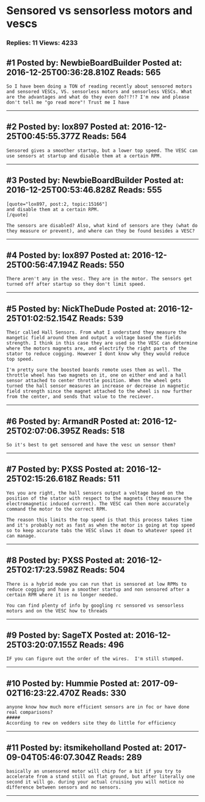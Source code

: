 # Sensored vs sensorless motors and vescs

### Replies: 11 Views: 4233

## \#1 Posted by: NewbieBoardBuilder Posted at: 2016-12-25T00:36:28.810Z Reads: 565

```
So I have been doing a TON of reading recently about sensored motors and sensored VESCs, VS. sensorless motors and sensorless VESCs. What are the advantages and what do they even do?!?!? I'm new and please don't tell me "go read more"! Trust me I have
```

---
## \#2 Posted by: lox897 Posted at: 2016-12-25T00:45:55.377Z Reads: 564

```
Sensored gives a smoother startup, but a lower top speed. The VESC can use sensors at startup and disable them at a certain RPM.
```

---
## \#3 Posted by: NewbieBoardBuilder Posted at: 2016-12-25T00:53:46.828Z Reads: 555

```
[quote="lox897, post:2, topic:15166"]
and disable them at a certain RPM.
[/quote]

The sensors are disabled? Also, what kind of sensors are they (what do they measure or prevent), and where can they be found besides a VESC?
```

---
## \#4 Posted by: lox897 Posted at: 2016-12-25T00:56:47.194Z Reads: 550

```
There aren't any in the vesc. They are in the motor. The sensors get turned off after startup so they don't limit speed.
```

---
## \#5 Posted by: NickTheDude Posted at: 2016-12-25T01:02:52.154Z Reads: 539

```
Their called Hall Sensors. From what I understand they measure the mangetic field around them and output a voltage based the fields strength. I think in this case they are used so the VESC can determine where the motors magnets are, and electrify the right parts of the stator to reduce cogging. However I dont know why they would reduce top speed.

I'm pretty sure the boosted boards remote uses them as well. The throttle wheel has two magnets on it, one on either end and a hall sensor attached to center throttle position. When the wheel gets turned the hall sensor measures an increase or decrease in magnetic field strength since the magnet attached to the wheel is now further from the center, and sends that value to the reciever.
```

---
## \#6 Posted by: ArmandR Posted at: 2016-12-25T02:07:06.395Z Reads: 518

```
So it's best to get sensored and have the vesc un sensor them?
```

---
## \#7 Posted by: PXSS Posted at: 2016-12-25T02:15:26.618Z Reads: 511

```
Yes you are right, the hall sensors output a voltage based on the position of the stator with respect to the magnets (they measure the electromagnetic induced current). The VESC can then more accurately command the motor to the correct RPM.

The reason this limits the top speed is that this process takes time and it's probably not as fast as when the motor is going at top speed so to keep accurate tabs the VESC slows it down to whatever speed it can manage.
```

---
## \#8 Posted by: PXSS Posted at: 2016-12-25T02:17:23.598Z Reads: 504

```
There is a hybrid mode you can run that is sensored at low RPMs to reduce cogging and have a smoother startup and non sensored after a certain RPM where it is no longer needed. 

You can find plenty of info by googling rc sensored vs sensorless motors and on the VESC how to threads
```

---
## \#9 Posted by: SageTX Posted at: 2016-12-25T03:20:07.155Z Reads: 496

```
IF you can figure out the order of the wires.  I'm still stumped.
```

---
## \#10 Posted by: Hummie Posted at: 2017-09-02T16:23:22.470Z Reads: 330

```
anyone know how much more efficient sensors are in foc or have done real comparisons?
#####
According to rew on vedders site they do little for efficiency
```

---
## \#11 Posted by: itsmikeholland Posted at: 2017-09-04T05:46:07.304Z Reads: 289

```
basically an unsensored motor will chirp for a bit if you try to accelerate from a stand still on flat ground, but after literally one second it will go. during your actual cruising you will notice no difference between sensors and no sensors.
```

---
